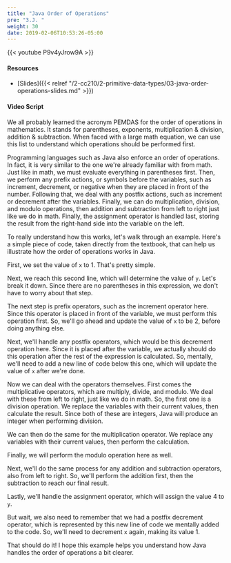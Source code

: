 ```yaml
---
title: "Java Order of Operations"
pre: "3.J. "
weight: 30
date: 2019-02-06T10:53:26-05:00
---
```


{{< youtube P9v4yJrow9A >}}

#### Resources

* [Slides]({{< relref "/2-cc210/2-primitive-data-types/03-java-order-operations-slides.md" >}})

#### Video Script

We all probably learned the acronym PEMDAS for the order of operations in mathematics. It stands for parentheses, exponents, multiplication & division, addition & subtraction. When faced with a large math equation, we can use this list to understand which operations should be performed first.

Programming languages such as Java also enforce an order of operations. In fact, it is very similar to the one we're already familiar with from math. Just like in math, we must evaluate everything in parentheses first. Then, we perform any prefix actions, or symbols before the variables, such as increment, decrement, or negative when they are placed in front of the number. Following that, we deal with any postfix actions, such as increment or decrement after the variables. Finally, we can do multiplication, division, and modulo operations, then addition and subtraction from left to right just like we do in math. Finally, the assignment operator is handled last, storing the result from the right-hand side into the variable on the left.

To really understand how this works, let's walk through an example. Here's a simple piece of code, taken directly from the textbook, that can help us illustrate how the order of operations works in Java.

First, we set the value of `x` to 1. That's pretty simple.

Next, we reach this second line, which will determine the value of `y`. Let's break it down. Since there are no parentheses in this expression, we don't have to worry about that step.

The next step is prefix operators, such as the increment operator here. Since this operator is placed in front of the variable, we must perform this operation first. So, we'll go ahead and update the value of `x` to be 2, before doing anything else.

Next, we'll handle any postfix operators, which would be this decrement operation here. Since it is placed after the variable, we actually should do this operation after the rest of the expression is calculated. So, mentally, we'll need to add a new line of code below this one, which will update the value of `x` after we're done.

Now we can deal with the operators themselves. First comes the multiplicative operators, which are multiply, divide, and modulo. We deal with these from left to right, just like we do in math. So, the first one is a division operation. We replace the variables with their current values, then calculate the result. Since both of these are integers, Java will produce an integer when performing division.

We can then do the same for the multiplication operator. We replace any variables with their current values, then perform the calculation.

Finally, we will perform the modulo operation here as well.

Next, we'll do the same process for any addition and subtraction operators, also from left to right. So, we'll perform the addition first, then the subtraction to reach our final result.

Lastly, we'll handle the assignment operator, which will assign the value 4 to `y`.

But wait, we also need to remember that we had a postfix decrement operator, which is represented by this new line of code we mentally added to the code. So, we'll need to decrement `x` again, making its value 1.

That should do it! I hope this example helps you understand how Java handles the order of operations a bit clearer.
